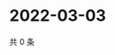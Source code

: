 # 2022-03-03

共 0 条

<!-- BEGIN WEIBO -->
<!-- 最后更新时间 Thu Mar 03 2022 17:12:15 GMT+0800 (China Standard Time) -->

<!-- END WEIBO -->
